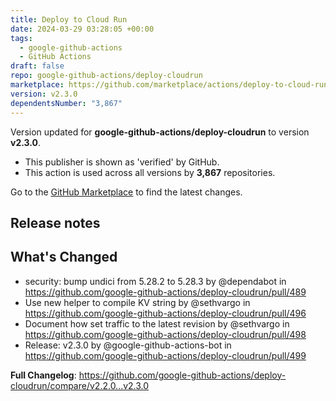 ```yaml
---
title: Deploy to Cloud Run
date: 2024-03-29 03:28:05 +00:00
tags:
  - google-github-actions
  - GitHub Actions
draft: false
repo: google-github-actions/deploy-cloudrun
marketplace: https://github.com/marketplace/actions/deploy-to-cloud-run
version: v2.3.0
dependentsNumber: "3,867"
---
```



Version updated for **google-github-actions/deploy-cloudrun** to version **v2.3.0**.
- This publisher is shown as 'verified' by GitHub.
- This action is used across all versions by **3,867** repositories.

Go to the [GitHub Marketplace](https://github.com/marketplace/actions/deploy-to-cloud-run) to find the latest changes.

## Release notes

## What's Changed
* security: bump undici from 5.28.2 to 5.28.3 by @dependabot in https://github.com/google-github-actions/deploy-cloudrun/pull/489
* Use new helper to compile KV string by @sethvargo in https://github.com/google-github-actions/deploy-cloudrun/pull/496
* Document how set traffic to the latest revision by @sethvargo in https://github.com/google-github-actions/deploy-cloudrun/pull/498
* Release: v2.3.0 by @google-github-actions-bot in https://github.com/google-github-actions/deploy-cloudrun/pull/499


**Full Changelog**: https://github.com/google-github-actions/deploy-cloudrun/compare/v2.2.0...v2.3.0

